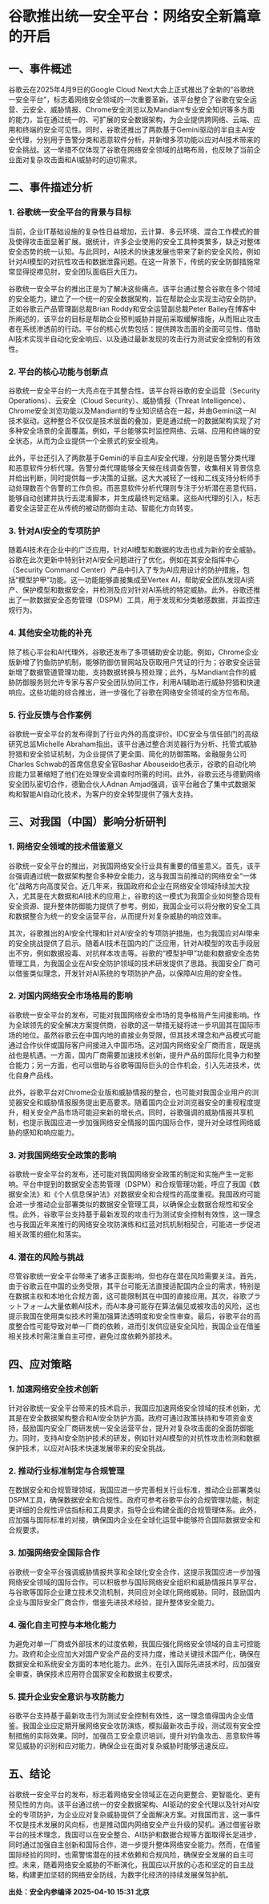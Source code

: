 # 谷歌推出统一安全平台：网络安全新篇章的开启

## 一、事件概述

谷歌云在2025年4月9日的Google Cloud Next大会上正式推出了全新的“谷歌统一安全平台”，标志着网络安全领域的一次重要革新。该平台整合了谷歌在安全运营、云安全、威胁情报、Chrome安全浏览以及Mandiant专业安全知识等多方面的能力，旨在通过统一的、可扩展的安全数据架构，为企业提供跨网络、云端、应用和终端的安全可见性。同时，谷歌还推出了两款基于Gemini驱动的半自主AI安全代理，分别用于告警分类和恶意软件分析，并新增多项功能以应对AI技术带来的安全挑战。这一举措不仅体现了谷歌在网络安全领域的战略布局，也反映了当前企业面对复杂攻击面和AI威胁时的迫切需求。

## 二、事件描述分析

### 1. 谷歌统一安全平台的背景与目标

当前，企业IT基础设施的复杂性日益增加，云计算、多云环境、混合工作模式的普及使得攻击面显著扩展。据统计，许多企业使用的安全工具种类繁多，缺乏对整体安全态势的统一认知。与此同时，AI技术的快速发展也带来了新的安全风险，例如针对AI模型的对抗性攻击和数据泄露问题。在这一背景下，传统的安全防御措施常常显得捉襟见肘，安全团队面临巨大压力。

谷歌统一安全平台的推出正是为了解决这些痛点。该平台通过整合谷歌在多个领域的安全能力，建立了一个统一的安全数据架构，旨在帮助企业实现主动安全防护。正如谷歌云产品管理副总裁Brian Roddy和安全运营副总裁Peter Bailey在博客中所阐述的，该平台的目标是帮助企业预判威胁并提前采取缓解措施，从而阻止攻击者在系统渗透前的行动。平台的核心优势包括：提供跨攻击面的全面可见性、借助AI技术实现半自动化安全响应、以及通过最新发现的攻击行为测试安全控制的有效性。

### 2. 平台的核心功能与创新点

谷歌统一安全平台的一大亮点在于其整合性。该平台将谷歌的安全运营（Security Operations）、云安全（Cloud Security）、威胁情报（Threat Intelligence）、Chrome安全浏览功能以及Mandiant的专业知识结合在一起，并由Gemini这一AI技术驱动。这种整合不仅仅是技术层面的叠加，更是通过统一的数据架构实现了对多种安全场景的全面覆盖。例如，平台能够实时监控网络、云端、应用和终端的安全状态，从而为企业提供一个全景式的安全视角。

此外，平台还引入了两款基于Gemini的半自主AI安全代理，分别是告警分类代理和恶意软件分析代理。告警分类代理能够全天候在线调查告警，收集相关背景信息并给出判断，同时提供每一步决策的证据。这大大减轻了一线和二线支持分析师手动处理数百个告警的工作负担。而恶意软件分析代理则专注于分析潜在恶意代码，能够自动创建并执行去混淆脚本，并生成最终判定结果。这些AI代理的引入，标志着安全运营正在从传统的被动防御向主动、智能化方向转变。

### 3. 针对AI安全的专项防护

随着AI技术在企业中的广泛应用，针对AI模型和数据的攻击也成为新的安全威胁。谷歌在此次更新中特别针对AI安全问题进行了优化，例如在其安全指挥中心（Security Command Center）产品中引入了专为AI应用设计的防护措施，包括“模型护甲”功能。这一功能能够直接集成至Vertex AI，帮助安全团队发现AI资产、保护模型和数据安全，并检测及应对针对AI系统的特定威胁。此外，谷歌还推出了一款数据安全态势管理（DSPM）工具，用于发现和分类敏感数据，并监控违规行为。

### 4. 其他安全功能的补充

除了核心平台和AI代理外，谷歌还发布了多项辅助安全功能。例如，Chrome企业版新增了钓鱼防护机制，能够防御仿冒网站及窃取用户凭证的行为；谷歌安全运营新增了数据管道管理功能，支持数据转换与预处理；此外，与Mandiant合作的威胁防御服务则允许专家与客户安全团队协同工作，利用AI辅助进行威胁狩猎和快速响应。这些功能的综合推出，进一步强化了谷歌在网络安全领域的全方位布局。

### 5. 行业反馈与合作案例

谷歌统一安全平台的发布得到了行业内外的高度评价。IDC安全与信任部门的高级研究总监Michelle Abraham指出，该平台通过整合浏览器行为分析、托管式威胁狩猎和安全验证机制，为企业提供了更全面、简化的防御策略。金融服务公司Charles Schwab的首席信息安全官Bashar Abouseido也表示，谷歌的自动化响应能力显著缩短了他们在处理安全调查时所需的时间。此外，谷歌云还与德勤网络安全团队密切合作，德勤合伙人Adnan Amjad强调，该平台融合了集中式数据架构和智能AI自动化技术，为客户的安全转型提供了强大支持。

## 三、对我国（中国）影响分析研判

### 1. 网络安全领域的技术借鉴意义

谷歌统一安全平台的推出，对我国网络安全行业具有重要的借鉴意义。首先，该平台强调通过统一数据架构整合多种安全能力，这与我国当前推动的网络安全“一体化”战略方向高度契合。近几年来，我国政府和企业在网络安全领域持续加大投入，尤其是在大数据和AI技术的应用上，谷歌的这一模式为我国企业如何整合现有安全资源、提升整体防御能力提供了参考。例如，我国企业可以将分散的安全工具和数据整合为统一的安全运营平台，从而提升对复杂威胁的响应效率。

其次，谷歌推出的AI安全代理和针对AI安全的专项防护措施，也为我国应对AI带来的安全挑战提供了启示。随着AI技术在国内的广泛应用，针对AI模型的攻击手段层出不穷，例如数据投毒、对抗样本攻击等。谷歌的“模型护甲”功能和数据安全态势管理工具，为我国企业在AI安全防护领域的技术研发提供了思路。我国安全厂商可以借鉴类似理念，开发针对AI系统的专项防护产品，以保障AI应用的安全性。

### 2. 对国内网络安全市场格局的影响

谷歌统一安全平台的发布，可能对我国网络安全市场的竞争格局产生间接影响。作为全球领先的安全解决方案提供商，谷歌的这一举措无疑将进一步巩固其在国际市场的地位。虽然谷歌云在中国内地的直接业务受限，但其技术理念和产品模式可能通过合作伙伴或国际客户间接进入中国市场。这对国内网络安全厂商而言，既是挑战也是机遇。一方面，国内厂商需要加速技术创新，提升产品的国际化竞争力和整合能力；另一方面，也可以借助与谷歌等国际巨头的合作机会，引入先进技术，优化自身产品线。

此外，谷歌平台对Chrome企业版和威胁情报的整合，也可能对我国企业用户的浏览器安全和威胁情报服务提出更高要求。随着国内企业对浏览器安全的重视程度提升，相关安全产品市场可能迎来新的增长点。同时，谷歌强调的威胁情报共享机制，也提示我国应进一步加强网络安全情报的国内国际合作，提升对全球性网络威胁的感知和响应能力。

### 3. 对我国网络安全政策的影响

谷歌统一安全平台的发布，还可能对我国网络安全政策的制定和实施产生一定影响。平台中提到的数据安全态势管理（DSPM）和合规管理功能，呼应了我国《数据安全法》和《个人信息保护法》对数据安全和合规性的高度重视。我国政府可能会进一步推动企业部署类似的数据安全管理工具，以确保企业数据合规性和安全性。此外，谷歌平台支持基于最新发现的攻击行为测试安全控制有效性，这一理念也与我国近年来推行的网络安全攻防演练和红蓝对抗机制相契合，可能进一步促进相关政策的细化和落实。

### 4. 潜在的风险与挑战

尽管谷歌统一安全平台带来了诸多正面影响，但也存在潜在风险需要关注。首先，由于谷歌云在中国的业务受限，其平台可能无法直接适配国内企业的需求，特别是在数据主权和本地化合规方面，这可能限制其在中国的直接应用。其次，谷歌プラットフォーム大量依赖AI技术，而AI本身可能存在算法偏见或被攻击的风险，这也提示我国在使用类似技术时需加强算法透明度和安全性审查。最后，谷歌平台的高度整合性可能导致对单一厂商的依赖，进而引发供应链安全风险，我国企业在借鉴相关技术时需注重自主可控，避免过度依赖外部技术。

## 四、应对策略

### 1. 加速网络安全技术创新

针对谷歌统一安全平台带来的技术启示，我国应加速网络安全领域的技术创新，尤其是在安全数据架构整合和AI安全防护方面。政府可通过政策扶持和专项资金支持，鼓励国内安全厂商研发统一安全运营平台，提升对复杂攻击面的全面防御能力。同时，支持AI安全防护技术的研发，例如针对AI模型的对抗性攻击检测和数据保护技术，以应对AI技术快速发展带来的安全挑战。

### 2. 推动行业标准制定与合规管理

在数据安全和合规管理领域，我国应进一步完善相关行业标准，推动企业部署类似DSPM工具，确保数据安全和合规性。政府可参考谷歌平台的合规管理功能，制定更详细的合规性评估指标和工具要求，指导企业构建全面的合规管理体系。此外，应加强与国际标准的对接，确保国内企业在全球化运营中能够符合国际数据安全和合规要求。

### 3. 加强网络安全国际合作

谷歌统一安全平台强调威胁情报共享和全球化安全合作，这提示我国应进一步加强网络安全领域的国际合作。可以积极参与国际网络安全组织和威胁情报共享平台，与谷歌等国际企业建立技术交流机制，共同应对全球化网络威胁。同时，鼓励国内企业与国际安全厂商合作，借鉴先进技术经验，提升整体安全能力。

### 4. 强化自主可控与本地化能力

为避免对单一厂商或外部技术的过度依赖，我国应强化网络安全领域的自主可控能力。政府和企业应加大对国产安全产品的支持力度，推动关键技术国产化，确保在数据安全和系统安全方面的本地化能力。此外，在引入国际先进技术时，应加强安全审查，确保技术应用符合国家安全和数据主权要求。

### 5. 提升企业安全意识与攻防能力

谷歌平台支持基于最新攻击行为测试安全控制有效性，这一理念值得国内企业借鉴。我国企业应定期开展网络安全攻防演练，模拟最新攻击手段，测试现有安全控制措施的实际效果。同时，加强员工安全意识培训，提升对钓鱼攻击、恶意软件等常见威胁的识别和应对能力，确保企业在面对复杂威胁时能够迅速反应。

## 五、结论

谷歌统一安全平台的发布，标志着网络安全领域正在迈向更整合、更智能化、更有预见性的方向。该平台通过统一的安全数据架构、AI驱动的安全代理以及针对AI安全的专项防护，为企业应对复杂威胁提供了全面解决方案。对我国而言，这一事件不仅是技术发展的风向标，也是推动国内网络安全产业升级的契机。通过借鉴谷歌平台的技术理念，我国可以在安全整合、AI防护和数据合规等方面取得长足进步，同时通过加强自主创新和国际合作，进一步提升整体网络安全能力。然而，在借鉴国际经验的同时，也需警惕潜在的技术依赖和合规风险，确保安全发展的自主可控。未来，随着网络安全威胁的不断演化，我国应以开放的心态和坚定的自主战略，构建更加坚韧的网络安全防线，为数字化经济的持续发展保驾护航。

**出处：安全内参编译 2025-04-10 15:31 北京**